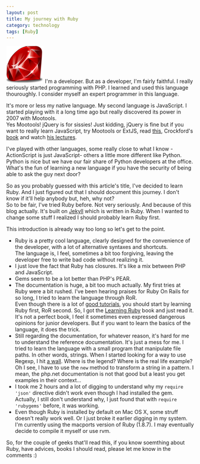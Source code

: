 ```yaml
---
layout: post
title: My journey with Ruby
category: technology
tags: [Ruby]
---
```

<img src="/img/technology/2011-12-10-my-journey-with-ruby/ruby.png" class="post-img float-left"/>
I'm a developer. But as a developer, I'm fairly faithful. I really seriously started programming with PHP. I learned and used this language thouroughly. I consider myself an expert programmer in this language.

It's more or less my native language. My second language is JavaScript. I started playing with it a long time ago but really discovered its power in 2007 with Mootools.  
Yes Mootools! jQuery is for sissies! Just kidding, jQuery is fine but if you want to really learn JavaScript, try Mootools or ExtJS, read [this](http://shop.oreilly.com/product/9780596101992.do), Crockford's [book](http://shop.oreilly.com/product/9780596517748.do) and watch [his lectures](http://yuiblog.com/crockford/).

I've played with other languages, some really close to what I know - ActionScript is just JavaScript- others a little more different like Python. Python is nice but we have our fair share of Python developers at the office. What's the fun of learning a new language if you have the security of being able to ask the guy next door?

So as you probably guessed with this article's title, I've decided to learn Ruby. And I just figured out that I should document this journey. I don't know if it'll help anybody but, heh, why not?  
So to be fair, I've tried Ruby before. Not very seriously. And because of this blog actually. It's built on [Jekyll](http://jekyllrb.com/) which is written in Ruby. When I wanted to change some stuff I realized I should probably learn Ruby first.

This introduction is already way too long so let's get to the point.

* Ruby is a pretty cool language, clearly designed for the convenience of the developer, with a lot of alternative syntaxes and shortcuts.  
  The language is, I feel, sometimes a bit too forgiving, leaving the developer free to write bad code without realizing it.
* I just love the fact that Ruby has closures. It's like a mix between PHP and JavaScript.
* Gems seem to be a lot better than PHP's PEAR. 
* The documentation is huge, a bit too much actually. My first tries at Ruby were a bit rushed. I've been hearing praises for Ruby On Rails for so long, I tried to learn the language through RoR.  
  Even though there is a lot of [good tutorials](http://railsforzombies.org/), you should start by learning Ruby first, RoR second. So, I got the [Learning Ruby](http://shop.oreilly.com/product/9780596529864.do) book and just read it. It's not a perfect book, I feel it sometimes even expressed dangerous opinions for junior developers. But if you want to learn the basics of the language, it does the trick.
* Still regarding the documentation, for whatever reason, it's hard for me to understand the reference documentation. It's just a mess for me. I tried to learn the language with a small program that manipulate file paths. In other words, strings. When I started looking for a way to use Regexp, I hit [a wall](http://www.ruby-doc.org/core-1.8.7/Regexp.html). Where is the legend? Where is the real life example? Oh I see, I have to use the ``new`` method to transform a string in a pattern. I mean, the php.net documentation is not that good but a least you get examples in their context...
* I took me 2 hours and a lot of digging to understand why my ``require 'json'`` directive didn't work even though I had installed the gem. Actually, I still don't understand why, I just found that with ``require 'rubygems'`` before, it was working.
* Even though Ruby is installed by default on Mac OS X, some struff doesn't really work well. Or I just broke it earlier digging in my system. I'm currently using the macports version of Ruby (1.8.7). I may eventually decide to compile it myself or use rvm.
 
So, for the couple of geeks that'll read this, if you know soemthing about Ruby, have advices, books I should read, please let me know in the comments :)